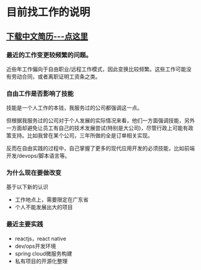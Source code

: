 # 目前找工作的说明

## [下载中文简历---点这里](CV-20180425.doc)

### 最近的工作变更较频繁的问题。

近些年工作偏向于自由职业/远程工作模式，因此变换比较频繁。这些工作可能没有劳动合同，或者离职证明工资条之类。

### 自由工作是否影响了技能

技能是一个人工作的本钱，我服务过的公司都强调这一点。

但根据我服务过的公司对于个人发展的实际情况来看，他们一方面强调技能，另外一方面却避免让员工有自己的技术发展尝试(特别是大公司)，尽管行政上可能有政策支持。比如我曾在某个公司，三年所做的全是订单相关实现。

反而在自由实践的过程中，自己掌握了更多的现代应用开发的必须技能，比如前端开发/devops/脚本语言等。

### 为什么现在要做改变

基于以下新的认识

+ 工作地点上，需要限定在广东省
+ 个人不能发展出大的项目

### 最近主要实践

+ reactjs，react native
+ dev/ops开发环境
+ spring cloud微服务构建
+ 私有项目的开源化整理